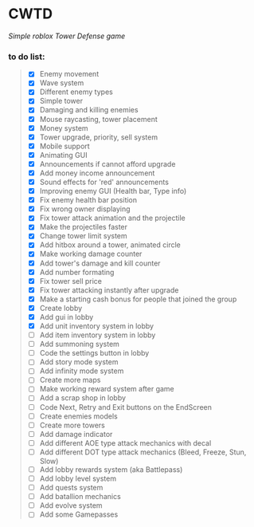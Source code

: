 # CWTD
*Simple roblox Tower Defense game*

### to do list:
> * [x] Enemy movement
> * [x] Wave system
> * [x] Different enemy types
> * [x] Simple tower
> * [x] Damaging and killing enemies
> * [x] Mouse raycasting, tower placement
> * [x] Money system
> * [x] Tower upgrade, priority, sell system
> * [x] Mobile support
> * [x] Animating GUI
> * [x] Announcements if cannot afford upgrade
> * [x] Add money income announcement
> * [x] Sound effects for 'red' announcements
> * [x] Improving enemy GUI (Health bar, Type info)
> * [x] Fix enemy health bar position
> * [x] Fix wrong owner displaying
> * [x] Fix tower attack animation and the projectile
> * [x] Make the projectiles faster
> * [x] Change tower limit system
> * [x] Add hitbox around a tower, animated circle
> * [x] Make working damage counter
> * [x] Add tower's damage and kill counter
> * [x] Add number formating
> * [x] Fix tower sell price
> * [x] Fix tower attacking instantly after upgrade
> * [x] Make a starting cash bonus for people that joined the group
> * [x] Create lobby
> * [x] Add gui in lobby
> * [x] Add unit inventory system in lobby
> * [ ] Add item inventory system in lobby
> * [ ] Add summoning system
> * [ ] Code the settings button in lobby
> * [ ] Add story mode system
> * [ ] Add infinity mode system
> * [ ] Create more maps
> * [ ] Make working reward system after game
> * [ ] Add a scrap shop in lobby
> * [ ] Code Next, Retry and Exit buttons on the EndScreen
> * [ ] Create enemies models
> * [ ] Create more towers
> * [ ] Add damage indicator
> * [ ] Add different AOE type attack mechanics with decal
> * [ ] Add different DOT type attack mechanics (Bleed, Freeze, Stun, Slow)
> * [ ] Add lobby rewards system (aka Battlepass)
> * [ ] Add lobby level system
> * [ ] Add quests system
> * [ ] Add batallion mechanics
> * [ ] Add evolve system 
> * [ ] Add some Gamepasses
